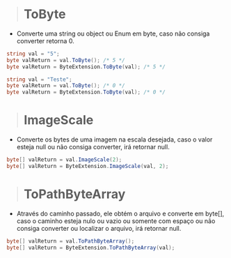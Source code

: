 > # ToByte

* Converte uma string ou object ou Enum em byte, caso não consiga converter retorna 0. 

```csharp
string val = "5";
byte valReturn = val.ToByte(); /* 5 */
byte valReturn = ByteExtension.ToByte(val); /* 5 */

string val = "Teste";
byte valReturn = val.ToByte(); /* 0 */
byte valReturn = ByteExtension.ToByte(val); /* 0 */
```

> # ImageScale

* Converte os bytes de uma imagem na escala desejada, caso o valor esteja null ou não consiga converter, irá retornar null. 

```csharp
byte[] valReturn = val.ImageScale(2); 
byte[] valReturn = ByteExtension.ImageScale(val, 2); 
```

> # ToPathByteArray

* Através do caminho passado, ele obtém o arquivo e converte em byte[], caso o caminho esteja nulo ou vazio ou somente com espaço ou não consiga converter ou localizar o arquivo, irá retornar null. 

```csharp
byte[] valReturn = val.ToPathByteArray(); 
byte[] valReturn = ByteExtension.ToPathByteArray(val);
```
